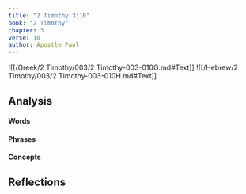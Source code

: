 ```yaml
---
title: "2 Timothy 3:10"
book: "2 Timothy"
chapter: 3
verse: 10
author: Apostle Paul
---
```

![[/Greek/2 Timothy/003/2 Timothy-003-010G.md#Text]]
![[/Hebrew/2 Timothy/003/2 Timothy-003-010H.md#Text]]

## Analysis

#### Words

#### Phrases

#### Concepts

## Reflections
